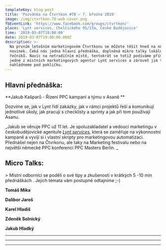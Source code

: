 ```yaml
---
templateKey: blog-post
title: 'Pozvánka na Čtvrtkon #78 – 7. března 2019'
image: /img/ctvrtkon-78-web-cover.png
fbEventLink: 'https://www.facebook.com/groups/ctvrtkon/'
place: 'Lynt services, Chelčického 95/13a, České Budějovice'
time: '2019-03-07T18:00:00'
date: 2019-03-07T19:00:00.000Z
description: >-
  Na prvním letošním marketingovém Čtvrtkonu se můžete těšit hned na několik
  novinek. Čeká nás jedna hlavní přednáška, doplněná mikro talky lokálních
  řečníků. Navíc na netradičním místě, tentokrát se totiž podíváme přímo do
  jedné z místních marketingových agentur Lynt services a zároveň jim trochu
  nahlédneme pod pokličku.
---
```

## Hlavní přednáška:

**Jakub Kašparů - Řízení  PPC kampaní a týmu v Asaně
**

Dozvíme se, jak v Lynt řídí zakázky, jak v rámci projektů řeší a komunikují jednotlivé úkoly, jak pracují s checklisty a sprinty a jak při tom používají Asanu.

_Jakub se věnuje PPC už 11 let. Je spoluzakladatel a vedoucí marketingu v českobudějovické agentuře _[_Lynt services_](https://lynt.cz/)_, která se zaměřuje na výkonnostní kampaně a vyvíjí si i vlastní skripty pro marketingovou automatizaci. Přednášel nejen na Čtvrkonu, ale taky na Marketing festivalu nebo na největší německé PPC konferenci PPC Masters Berlin. _

## Micro Talks:

\> Místní odborníci se podělí o své tipy a zkušenosti v krátkých 5 -10 min přednáškách
. Jejich témata vám postupně odtajníme ;-)

**Tomáš Míka**

**Dalibor Jaroš**

**Karel Hladiš**

**Zdeněk Solnický**

**Jakub Hladký**

- - -

- - -

- - -
